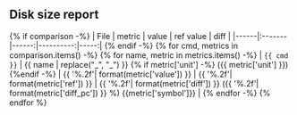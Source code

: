 ## Disk size report
{% if comparison -%}
| File | metric | value | ref value | diff |
|------|:-------|------:|----------:|-----:|
{% endif -%}
{% for cmd, metrics in comparison.items() -%}
{% for name, metric in metrics.items() -%}
| `{{ cmd }}` | {{ name | replace("_", "&#95;") }} {% if metric['unit'] -%} ({{ metric['unit'] }}) {%endif -%} | {{ '%.2f'| format(metric['value']) }} | {{ '%.2f'| format(metric['ref']) }} | {{ '%.2f'| format(metric['diff']) }} ({{ '%.2f'| format(metric['diff_pc']) }} %) {{metric['symbol']}} |
{% endfor -%}
{% endfor %}
